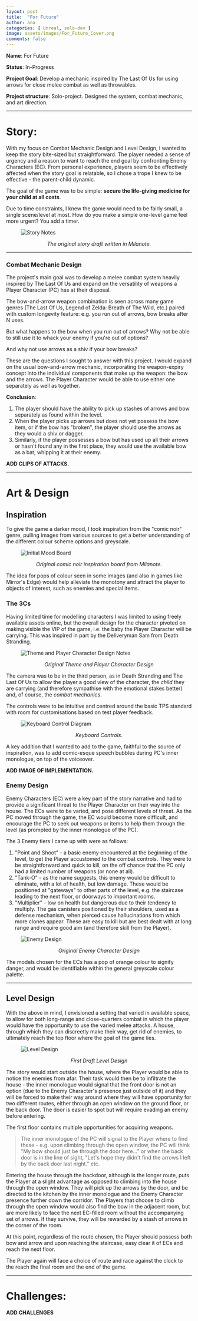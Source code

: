 ```yaml
---
layout: post
title:  "For Future"
author: ana 
categories: [ Unreal, solo-dev ]
image: assets/images/For_Future_Cover.png
comments: false
---
```


<!-- <iframe style="width:100%;" height="315" src="https://www.youtube.com/embed/Cniqsc9QfDo?rel=0&showinfo=0" frameborder="0" allowfullscreen></iframe> -->

**Name**: For Future

**Status**: In-Progress

**Project Goal**: Develop a mechanic inspired by The Last Of Us for using arrows for close melee combat as well as throwables. 

**Project structure**: Solo-project. Designed the system, combat mechanic, and art direction. 

***

# Story:

With my focus on Combat Mechanic Design and Level Design, I wanted to keep the story bite-sized but straightforward. The player needed a sense of urgency and a reason to want to reach the end goal by confronting Enemy Characters (EC). From personal experience, players seem to be effectively affected when the story goal is relatable, so I chose a trope I knew to be effective - the parent-child dynamic. 

The goal of the game was to be simple: **secure the life-giving medicine for your child at all costs**. 

Due to time constraints, I knew the game would need to be fairly small, a single scene/level at most. How do you make a simple one-level game feel more urgent? You add a timer. 

<figure class="figure-shadow">
    <img src="{{ site.baseurl }}/assets/images/Archer_Milanote_Story.png" alt="Story Notes">
</figure>
<p style="text-align: center;"><i>The original story draft written in Milanote.</i></p>

***

### Combat Mechanic Design

The project's main goal was to develop a melee combat system heavily inspired by The Last Of Us and expand on the versatility of weapons a Player Character (PC) has at their disposal. 

The bow-and-arrow weapon combination is seen across many game genres (The Last Of Us, Legend of Zelda: Breath of The Wild, etc.) paired with custom longevity feature: e.g. you run out of arrows, bow breaks after N uses. 

But what happens to the bow when you run out of arrows? Why not be able to still use it to whack your enemy if you're out of options?

And why not use arrows as a shiv if your bow breaks?

These are the questions I sought to answer with this project. I would expand on the usual bow-and-arrow mechanic, incorporating the weapon-expiry concept into the individual components that make up the weapon: the bow and the arrows. The Player Character would be able to use either one separately as well as together. 

**Conclusion**: 
1. The player should have the ability to pick up stashes of arrows and bow separately as found within the level. 
2. When the player picks up arrows but does not yet possess the bow item, or if the bow has "broken", the player should use the arrows as they would a shiv or dagger. 
3. Similarly, if the player possesses a bow but has used up all their arrows or hasn't found any in the first place, they would use the available bow as a bat, whipping it at their enemy. 

**ADD CLIPS OF ATTACKS.**

***

# Art & Design

## Inspiration

To give the game a darker mood, I took inspiration from the "comic noir" genre, pulling images from various sources to get a better understanding of the different colour scheme options and greyscale.

<figure>
    <img src="{{ site.baseurl }}/assets/images/archer-art-direction.png" alt="Initial Mood Board">
</figure>
<p style="text-align: center;"><i>Original comic noir inspiration board from Milanote.</i></p>

The idea for pops of colour seen in some images (and also in games like Mirror's Edge) would help alleviate the monotony and attract the player to objects of interest, such as enemies and special items. 

### The 3Cs

Having limited time for modelling characters I was limited to using freely available assets online, but the overall design for the character pivoted on making visible the VIP of the game, i.e. the baby the Player Character will be carrying. This was inspired in part by the Deliveryman Sam from Death Stranding.

<figure>
    <img src="{{ site.baseurl }}/assets/images/Archer_Milanote_ArtAndDesign.png" alt="Theme and Player Character Design Notes">
</figure>
<p style="text-align: center;"><i>Original Theme and Player Character Design</i></p>

The camera was to be in the third person, as in Death Stranding and The Last Of Us to allow the player a good view of the character, the *child* they are carrying (and therefore sympathise with the emotional stakes better) and, of course, the *combat mechanics*.

The controls were to be intuitive and centred around the basic TPS standard with room for customisations based on test player feedback.

<figure>
    <img src="{{ site.baseurl }}/assets/images/keyboard_controls.jpg" alt="Keyboard Control Diagram">
</figure>
<p style="text-align: center;"><i>Keyboard Controls.</i></p>

A key addition that I wanted to add to the game, faithful to the source of inspiration, was to add comic-esque speech bubbles during PC's inner monologue, on top of the voiceover. 

**ADD IMAGE OF IMPLEMENTATION.**

### Enemy Design

Enemy Characters (EC) were a key part of the story narrative and had to provide a significant threat to the Player Character on their way into the house. The ECs were to be varied, and pose different levels of threat. As the PC moved through the game, the EC would become more difficult, and encourage the PC to seek out weapons or items to help them through the level (as prompted by the inner monologue of the PC).

The 3 Enemy tiers I came up with were as follows:
1. "Point and Shoot" - a basic enemy encountered at the beginning of the level, to get the Player accustomed to the combat controls. They were to be straightforward and quick to kill, on the off chance that the PC only had a limited number of weapons (or none at all).
2. "Tank-O" - as the name suggests, this enemy would be difficult to eliminate, with a lot of health, but low damage. These would be positioned at "gateways" to other parts of the level, e.g. the staircase leading to the next floor, or doorways to important rooms. 
3. "Multiplier" - low on health but dangerous due to their tendency to multiply. The gas canisters positioned by their shoulders, used as a defense mechanism, when pierced cause hallucinations from which more clones appear. These are easy to kill but are best dealt with at long range and require good aim (and therefore skill from the Player).

<figure>
    <img src="{{ site.baseurl }}/assets/images/Archer_Milanote_EnemyDesign.png" alt="Enemy Design">
</figure>
<p style="text-align: center;"><i>Original Enemy Character Design</i></p>

The models chosen for the ECs has a pop of orange colour to signify danger, and would be identifiable within the general greyscale colour palette.

***

## Level Design

With the above in mind, I envisioned a setting that varied in available space, to allow for both long-range and close-quarters combat in which the player would have the opportunity to use the varied melee attacks. A house, through which they can discreetly make their way, get rid of enemies, to ultimately reach the top floor where the goal of the game lies. 

<figure>
    <img src="{{ site.baseurl }}/assets/images/Archer_Milanote_LevelDesign.png" alt="Level Design">
</figure>
<p style="text-align: center;"><i>First Draft Level Design</i></p>

The story would start outside the house, where the Player would be able to notice the enemies from afar. Their task would then be to infiltrate the house - the inner monologue would signal that the front door is not an option (due to the Enemy Character's presence just outside of it) and they will be forced to make their way around where they will have opportunity for two different routes, either through an open window on the ground floor, or the back door. The door is easier to spot but will require evading an enemy before entering. 

The first floor contains multiple opportunities for acquiring weapons. 

> The inner monologue of the PC will signal to the Player where to find these - e.g. upon climbing through the open window, the PC will think "My bow should just be through the door here..." or when the back door is in the line of sight, "Let's hope they didn't find the arrows I left by the back door last night." etc. 

Entering the house through the backdoor, although is the longer route, puts the Player at a slight advantage as opposed to climbing into the house through the open window. They will pick up the arrows by the door, and be directed to the kitchen by the inner monologue and the Enemy Character presence further down the corridor. The Players that choose to climb through the open window would also find the bow in the adjacent room, but are more likely to face the next EC-filled room without the accompanying set of arrows. If they survive, they will be rewarded by a stash of arrows in the corner of the room. 

At this point, regardless of the route chosen, the Player should possess both bow and arrow and upon reaching the staircase, easy clear it of ECs and reach the next floor.

The Player again will face a choice of route and race against the clock to the reach the final room and the end of the game. 

***

# Challenges:

**ADD CHALLENGES**